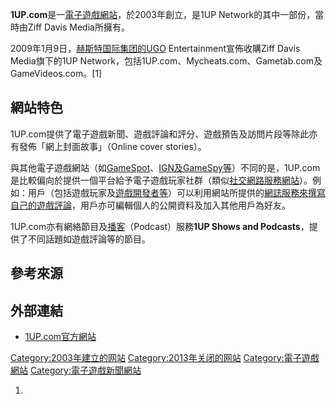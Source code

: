**1UP.com**是一[電子遊戲網站](../Page/電子遊戲.md "wikilink")，於2003年創立，是1UP
Network的其中一部份，當時由Ziff Davis Media所擁有。

2009年1月9日，[赫斯特国际集团的UGO](../Page/赫斯特国际集团.md "wikilink")
Entertainment宣佈收購Ziff Davis Media旗下的1UP
Network，包括1UP.com、Mycheats.com、Gametab.com及GameVideos.com。\[1\]

## 網站特色

1UP.com提供了電子遊戲新聞、遊戲評論和評分、遊戲預告及訪問片段等除此亦有發佈「網上封面故事」（Online cover stories）。

與其他電子遊戲網站（如[GameSpot](../Page/GameSpot.md "wikilink")、[IGN及](../Page/IGN.md "wikilink")[GameSpy等](../Page/GameSpy.md "wikilink")）不同的是，1UP.com是比較偏向於提供一個平台給予電子遊戲玩家社群（類似[社交網路服務網站](../Page/社交網路服務.md "wikilink")）。例如：用戶（包括遊戲玩家及[遊戲開發者等](../Page/遊戲開發者.md "wikilink")）可以利用網站所提供的[網誌服務來撰寫自己的遊戲評論](../Page/網誌.md "wikilink")，用戶亦可編輯個人的公開資料及加入其他用戶為好友。

1UP.com亦有網絡節目及[播客](../Page/播客.md "wikilink")（Podcast）服務**1UP Shows and
Podcasts**，提供了不同話題如遊戲評論等的節目。

## 參考來源

## 外部連結

  - [1UP.com官方網站](http://www.1up.com)

[Category:2003年建立的网站](https://zh.wikipedia.org/wiki/Category:2003年建立的网站 "wikilink")
[Category:2013年关闭的网站](https://zh.wikipedia.org/wiki/Category:2013年关闭的网站 "wikilink")
[Category:電子遊戲網站](https://zh.wikipedia.org/wiki/Category:電子遊戲網站 "wikilink")
[Category:電子遊戲新聞網站](https://zh.wikipedia.org/wiki/Category:電子遊戲新聞網站 "wikilink")

1.